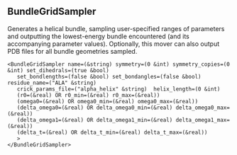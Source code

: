 ## BundleGridSampler
Generates a helical bundle, sampling user-specified ranges of parameters and outputting the lowest-energy bundle encountered (and its accompanying parameter values).  Optionally, this mover can also output PDB files for all bundle geometries sampled.

```
<BundleGridSampler name=(&string) symmetry=(0 &int) symmetry_copies=(0 &int) set_dihedrals=(true &bool)
   set_bondlengths=(false &bool) set_bondangles=(false &bool) residue_name=("ALA" &string)
   crick_params_file=("alpha_helix" &string)  helix_length=(0 &int)
   (r0=(&real) OR r0_min=(&real) r0_max=(&real))
   (omega0=(&real) OR omega0_min=(&real) omega0_max=(&real))
   (delta_omega0=(&real) OR delta_omega0_min=(&real) delta_omega0_max=(&real))
   (delta_omega1=(&real) OR delta_omega1_min=(&real) delta_omega1_max=(&real))
   (delta_t=(&real) OR delta_t_min=(&real) delta_t_max=(&real))
   >
</BundleGridSampler>
```